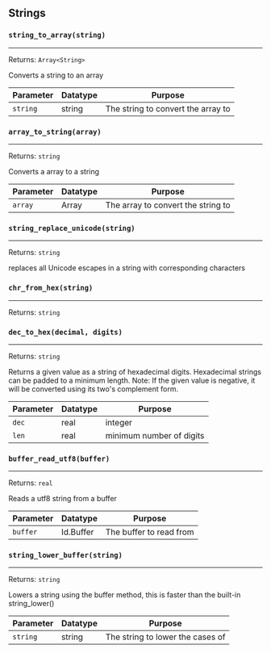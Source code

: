 ## Strings

### `string_to_array(string)`
---
 Returns: `Array<String>`

Converts a string to an array

| Parameter | Datatype  | Purpose |
|-----------|-----------|---------|
|`string` |string |The string to convert the array to |

### `array_to_string(array)`
---
 Returns: `string`

Converts a array to a string

| Parameter | Datatype  | Purpose |
|-----------|-----------|---------|
|`array` |Array<string> |The array to convert the string to |

### `string_replace_unicode(string)`
---
 Returns: `string`

replaces all Unicode escapes in a string with corresponding characters

### `chr_from_hex(string)`
---
 Returns: `string`

### `dec_to_hex(decimal, digits)`
---
 Returns: `string`

Returns a given value as a string of hexadecimal digits.
Hexadecimal strings can be padded to a minimum length.
Note: If the given value is negative, it will
be converted using its two's complement form.

| Parameter | Datatype  | Purpose |
|-----------|-----------|---------|
|`dec` |real |integer |
|`len` |real |minimum number of digits |

### `buffer_read_utf8(buffer)`
---
 Returns: `real`

Reads a utf8 string from a buffer

| Parameter | Datatype  | Purpose |
|-----------|-----------|---------|
|`buffer` |Id.Buffer |The buffer to read from |

### `string_lower_buffer(string)`
---
 Returns: `string`

Lowers a string using the buffer method, this is faster than the built-in string_lower()

| Parameter | Datatype  | Purpose |
|-----------|-----------|---------|
|`string` |string |The string to lower the cases of |
